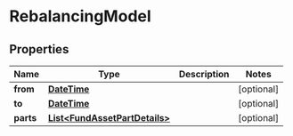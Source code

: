 
# RebalancingModel

## Properties
Name | Type | Description | Notes
------------ | ------------- | ------------- | -------------
**from** | [**DateTime**](DateTime.md) |  |  [optional]
**to** | [**DateTime**](DateTime.md) |  |  [optional]
**parts** | [**List&lt;FundAssetPartDetails&gt;**](FundAssetPartDetails.md) |  |  [optional]



